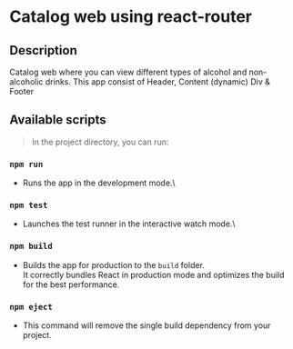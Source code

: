 # Catalog web using react-router
## Description
Catalog web where you can view different types of alcohol and non-alcoholic drinks. This app consist of Header, Content (dynamic) Div & Footer

## Available scripts

> In the project directory, you can run:

### `npm run`

+ Runs the app in the development mode.\

### `npm test`

+ Launches the test runner in the interactive watch mode.\

### `npm build`

+ Builds the app for production to the `build` folder.\
It correctly bundles React in production mode and optimizes the build for the best performance.

### `npm eject`

+ This command will remove the single build dependency from your project.
